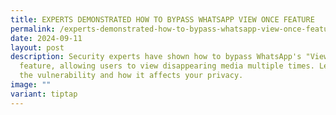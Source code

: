 ```yaml
---
title: EXPERTS DEMONSTRATED HOW TO BYPASS WHATSAPP VIEW ONCE FEATURE
permalink: /experts-demonstrated-how-to-bypass-whatsapp-view-once-feature/
date: 2024-09-11
layout: post
description: Security experts have shown how to bypass WhatsApp's "View Once"
  feature, allowing users to view disappearing media multiple times. Learn about
  the vulnerability and how it affects your privacy.
image: ""
variant: tiptap
---
```

